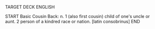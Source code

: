 TARGET DECK
ENGLISH

START
Basic
Cousin
Back: n. 1 (also first cousin) child of one's uncle or aunt. 2 person of a kindred race or nation. [latin consobrinus]
END
